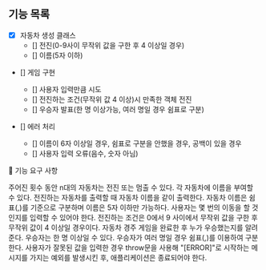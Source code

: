 
## 기능 목록

- [X] 자동차 생성 클래스
    - [] 전진(0-9사이 무작위 값을 구한 후 4 이상일 경우)
    - [] 이름(5자 이하)

- [] 게임 구현
    - [] 사용자 입력만큼 시도
    - [] 전진하는 조건(무작위 값 4 이상)시 만족한 객체 전진
    - [] 우승자 발표(한 명 이상가능, 여러 명일 경우 쉼표로 구분)

- [] 에러 처리
    - [] 이름이 6자 이상일 경우, 쉼표로 구분을 안했을 경우, 공백이 있을 경우
    - [] 사용자 입력 오류(음수, 숫자 아님)




🚀 기능 요구 사항

주어진 횟수 동안 n대의 자동차는 전진 또는 멈출 수 있다.
각 자동차에 이름을 부여할 수 있다. 전진하는 자동차를 출력할 때 자동차 이름을 같이 출력한다.
자동차 이름은 쉼표(,)를 기준으로 구분하며 이름은 5자 이하만 가능하다.
사용자는 몇 번의 이동을 할 것인지를 입력할 수 있어야 한다.
전진하는 조건은 0에서 9 사이에서 무작위 값을 구한 후 무작위 값이 4 이상일 경우이다.
자동차 경주 게임을 완료한 후 누가 우승했는지를 알려준다. 우승자는 한 명 이상일 수 있다.
우승자가 여러 명일 경우 쉼표(,)를 이용하여 구분한다.
사용자가 잘못된 값을 입력한 경우 throw문을 사용해 "[ERROR]"로 시작하는 메시지를 가지는 예외를 발생시킨 후, 애플리케이션은 종료되어야 한다.